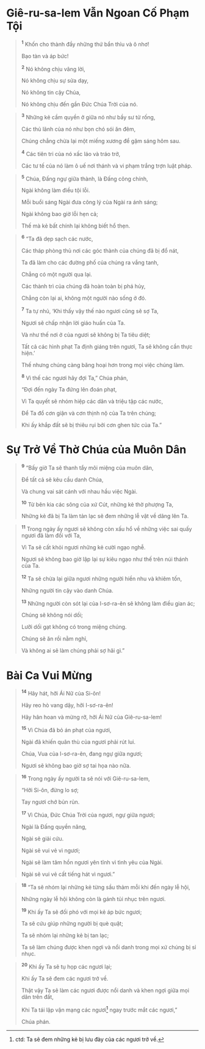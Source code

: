 # Giê-ru-sa-lem Vẫn Ngoan Cố Phạm Tội

> <sup><b>1</b></sup> Khốn cho thành đầy những thứ bẩn thỉu và ô nhơ!
> 
> Bạo tàn và áp bức!
> 
> <sup><b>2</b></sup> Nó không chịu vâng lời,
> 
> Nó không chịu sự sửa dạy,
> 
> Nó không tin cậy Chúa,
> 
> Nó không chịu đến gần Ðức Chúa Trời của nó.
>


> <sup><b>3</b></sup> Những kẻ cầm quyền ở giữa nó như bầy sư tử rống,
> 
> Các thủ lãnh của nó như bọn chó sói ăn đêm,
> 
> Chúng chẳng chừa lại một miếng xương để gặm sáng hôm sau.
> 
> <sup><b>4</b></sup> Các tiên tri của nó xấc láo và tráo trở,
> 
> Các tư tế của nó làm ô uế nơi thánh và vi phạm trắng trợn luật pháp.
>


> <sup><b>5</b></sup> Chúa, Ðấng ngự giữa thành, là Ðấng công chính,
> 
> Ngài không làm điều tội lỗi.
> 
> Mỗi buổi sáng Ngài đưa công lý của Ngài ra ánh sáng;
> 
> Ngài không bao giờ lỗi hẹn cả;
> 
> Thế mà kẻ bất chính lại không biết hổ thẹn.
>


> <sup><b>6</b></sup> “Ta đã dẹp sạch các nước,
> 
> Các tháp phòng thủ nơi các góc thành của chúng đã bị đổ nát,
> 
> Ta đã làm cho các đường phố của chúng ra vắng tanh,
> 
> Chẳng có một người qua lại.
> 
> Các thành trì của chúng đã hoàn toàn bị phá hủy,
> 
> Chẳng còn lại ai, không một người nào sống ở đó.
> 
> <sup><b>7</b></sup> Ta tự nhủ, ‘Khi thấy vậy thế nào ngươi cũng sẽ sợ Ta,
> 
> Ngươi sẽ chấp nhận lời giáo huấn của Ta.
> 
> Và như thế nơi ở của ngươi sẽ không bị Ta tiêu diệt;
> 
> Tất cả các hình phạt Ta định giáng trên ngươi, Ta sẽ không cần thực hiện.’
> 
> Thế nhưng chúng càng băng hoại hơn trong mọi việc chúng làm.
> 
> <sup><b>8</b></sup> Vì thế các ngươi hãy đợi Ta,” Chúa phán,
> 
> “Ðợi đến ngày Ta đứng lên đoán phạt,
> 
> Vì Ta quyết sẽ nhóm hiệp các dân và triệu tập các nước,
> 
> Ðể Ta đổ cơn giận và cơn thịnh nộ của Ta trên chúng;
> 
> Khi ấy khắp đất sẽ bị thiêu rụi bởi cơn ghen tức của Ta.”
>


# Sự Trở Về Thờ Chúa của Muôn Dân

> <sup><b>9</b></sup> “Bấy giờ Ta sẽ thanh tẩy môi miệng của muôn dân,
> 
> Ðể tất cả sẽ kêu cầu danh Chúa,
> 
> Và chung vai sát cánh với nhau hầu việc Ngài.
> 
> <sup><b>10</b></sup> Từ bên kia các sông của xứ Cút, những kẻ thờ phượng Ta,
> 
> Những kẻ đã bị Ta làm tản lạc sẽ đem những lễ vật về dâng lên Ta.
>


> <sup><b>11</b></sup> Trong ngày ấy ngươi sẽ không còn xấu hổ về những việc sai quấy ngươi đã làm đối với Ta,
> 
> Vì Ta sẽ cất khỏi ngươi những kẻ cười ngạo nghễ.
> 
> Ngươi sẽ không bao giờ lập lại sự kiêu ngạo như thế trên núi thánh của Ta.
> 
> <sup><b>12</b></sup> Ta sẽ chừa lại giữa ngươi những người hiền nhu và khiêm tốn,
> 
> Những người tin cậy vào danh Chúa.
> 
> <sup><b>13</b></sup> Những người còn sót lại của I-sơ-ra-ên sẽ không làm điều gian ác;
> 
> Chúng sẽ không nói dối;
> 
> Lưỡi dối gạt không có trong miệng chúng.
> 
> Chúng sẽ ăn rồi nằm nghỉ,
> 
> Và không ai sẽ làm chúng phải sợ hãi gì.”
>


# Bài Ca Vui Mừng

> <sup><b>14</b></sup> Hãy hát, hỡi Ái Nữ của Si-ôn!
> 
> Hãy reo hò vang dậy, hỡi I-sơ-ra-ên!
> 
> Hãy hân hoan và mừng rỡ, hỡi Ái Nữ của Giê-ru-sa-lem!
> 
> <sup><b>15</b></sup> Vì Chúa đã bỏ án phạt của ngươi,
> 
> Ngài đã khiến quân thù của ngươi phải rút lui.
> 
> Chúa, Vua của I-sơ-ra-ên, đang ngự giữa ngươi;
> 
> Ngươi sẽ không bao giờ sợ tai họa nào nữa.
>


> <sup><b>16</b></sup> Trong ngày ấy người ta sẽ nói với Giê-ru-sa-lem,
> 
> “Hỡi Si-ôn, đừng lo sợ;
> 
> Tay ngươi chớ bủn rủn.
> 
> <sup><b>17</b></sup> Vì Chúa, Ðức Chúa Trời của ngươi, ngự giữa ngươi;
> 
> Ngài là Ðấng quyền năng,
> 
> Ngài sẽ giải cứu.
> 
> Ngài sẽ vui vẻ vì ngươi;
> 
> Ngài sẽ làm tâm hồn ngươi yên tĩnh vì tình yêu của Ngài.
> 
> Ngài sẽ vui vẻ cất tiếng hát vì ngươi.”
>


> <sup><b>18</b></sup> “Ta sẽ nhóm lại những kẻ từng sầu thảm mỗi khi đến ngày lễ hội,
> 
> Những ngày lễ hội không còn là gánh tủi nhục trên ngươi.
> 
> <sup><b>19</b></sup> Khi ấy Ta sẽ đối phó với mọi kẻ áp bức ngươi;
> 
> Ta sẽ cứu giúp những người bị què quặt;
> 
> Ta sẽ nhóm lại những kẻ bị tan lạc;
> 
> Ta sẽ làm chúng được khen ngợi và nổi danh trong mọi xứ chúng bị sỉ nhục.
>


> <sup><b>20</b></sup> Khi ấy Ta sẽ tụ họp các ngươi lại;
> 
> Khi ấy Ta sẽ đem các ngươi trở về.
> 
> Thật vậy Ta sẽ làm các ngươi được nổi danh và khen ngợi giữa mọi dân trên đất,
> 
> Khi Ta tái lập vận mạng các ngươi[^1-70192bbe-e46e-4039-8cb2-84a9909ba1cc] ngay trước mắt các ngươi,”
> 
> Chúa phán.
>

[^1-70192bbe-e46e-4039-8cb2-84a9909ba1cc]: ctd: Ta sẽ đem những kẻ bị lưu đày của các ngươi trở về.